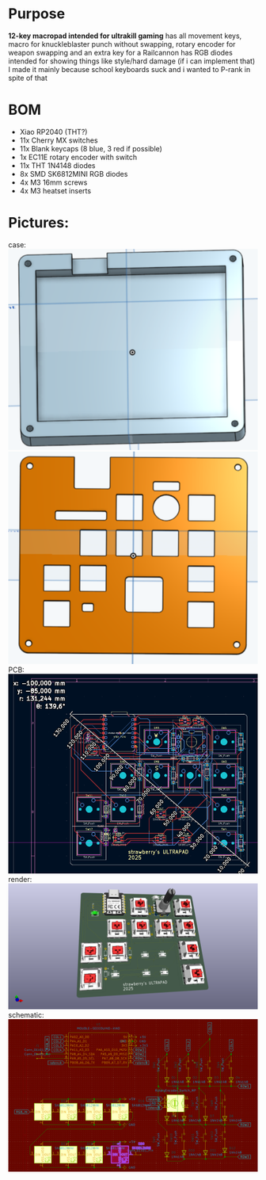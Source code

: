 # Purpose
**12-key macropad intended for ultrakill gaming**
has all movement keys, macro for knuckleblaster punch without swapping, rotary encoder for weapon swapping and an extra key for a Railcannon
has RGB diodes intended for showing things like style/hard damage (if i can implement that)
I made it mainly because school keyboards suck and i wanted to P-rank in spite of that

# BOM
- Xiao RP2040 (THT?)
- 11x Cherry MX switches
- 11x Blank keycaps (8 blue, 3 red if possible) 
- 1x EC11E rotary encoder with switch
- 11x THT 1N4148 diodes
- 8x SMD SK6812MINI RGB diodes
- 4x M3 16mm screws
- 4x M3 heatset inserts

# Pictures:
case:
![image](bottom_case_screenshot.png)
![image](top_case_screenshot.png)
PCB:
![image](pcb_screenshot.png)
render:
![image](hackpad.png)
schematic:
![image](sch_screenshot.png)

